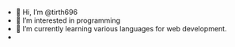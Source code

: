 - 👋 Hi, I’m @tirth696
- 👀 I’m interested in programming 
- 🌱 I’m currently learning various languages for web development.
- 
  

<!---
tirth696/tirth696 is a ✨ special ✨ repository because its `README.md` (this file) appears on your GitHub profile.
You can click the Preview link to take a look at your changes.
--->
